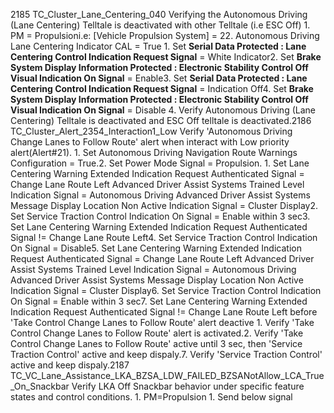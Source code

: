 2185 TC_Cluster_Lane_Centering_040 Verifying the Autonomous Driving (Lane Centering) Telltale is deactivated with other Telltale (i.e ESC Off) 1. PM = Propulsioni.e: [Vehicle Propulsion System] = 22. Autonomous Driving Lane Centering Indicator CAL = True 1. Set **Serial Data Protected : Lane Centering Control Indication Request Signal** = White Indicator2. Set **Brake System Display Information Protected : Electronic Stability Control Off Visual Indication On Signal** = Enable3. Set **Serial Data Protected : Lane Centering Control Indication Request Signal** = Indication Off4. Set **Brake System Display Information Protected : Electronic Stability Control Off Visual Indication On Signal** = Disable 4. Verify Autonomous Driving (Lane Centering) Telltale is deactivated and ESC Off telltale is deactivated.2186 TC_Cluster_Alert_2354_Interaction1_Low Verify 'Autonomous Driving Change Lanes to Follow Route' alert when interact with Low priority alert(Alert#21). 1. Set Autonomous Driving Navigation Route Warnings Configuration = True.2. Set Power Mode Signal = Propulsion. 1. Set Lane Centering Warning Extended Indication Request Authenticated Signal = Change Lane Route Left Advanced Driver Assist Systems Trained Level Indication Signal = Autonomous Driving Advanced Driver Assist Systems Message Display Location Non Active Indication Signal = Cluster Display2. Set Service Traction Control Indication On Signal = Enable within 3 sec3. Set Lane Centering Warning Extended Indication Request Authenticated Signal != Change Lane Route Left4. Set Service Traction Control Indication On Signal = Disable5. Set Lane Centering Warning Extended Indication Request Authenticated Signal = Change Lane Route Left Advanced Driver Assist Systems Trained Level Indication Signal = Autonomous Driving Advanced Driver Assist Systems Message Display Location Non Active Indication Signal = Cluster Display6. Set Service Traction Control Indication On Signal = Enable within 3 sec7. Set Lane Centering Warning Extended Indication Request Authenticated Signal != Change Lane Route Left before 'Take Control Change Lanes to Follow Route' alert deactive 1. Verify 'Take Control Change Lanes to Follow Route' alert is activated.2. Verify 'Take Control Change Lanes to Follow Route' active until 3 sec, then 'Service Traction Control' active and keep dispaly.7. Verify 'Service Traction Control' active and keep dispaly.2187 TC_VC_Lane_Assistance_LKA_BZSA_LDW_FAILED_BZSANotAllow_LCA_True_On_Snackbar Verify LKA Off Snackbar behavior under specific feature states and control conditions. 1. PM=Propulsion 1. Send below signal